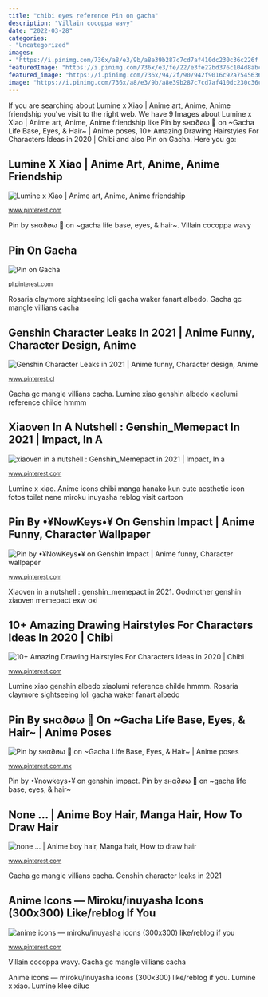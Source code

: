 ```yaml
---
title: "chibi eyes reference Pin on gacha"
description: "Villain cocoppa wavy"
date: "2022-03-28"
categories:
- "Uncategorized"
images:
- "https://i.pinimg.com/736x/a8/e3/9b/a8e39b287c7cd7af410dc230c36c226f.jpg"
featuredImage: "https://i.pinimg.com/736x/e3/fe/22/e3fe22bd376c104d8abc83602999693e.jpg"
featured_image: "https://i.pinimg.com/736x/94/2f/90/942f9016c92a7545636fdbb0c0cc2013.jpg"
image: "https://i.pinimg.com/736x/a8/e3/9b/a8e39b287c7cd7af410dc230c36c226f.jpg"
---
```


If you are searching about Lumine x Xiao | Anime art, Anime, Anime friendship you've visit to the right web. We have 9 Images about Lumine x Xiao | Anime art, Anime, Anime friendship like Pin by ѕнα∂øω 🌺 on ~Gacha Life Base, Eyes, &amp; Hair~ | Anime poses, 10+ Amazing Drawing Hairstyles For Characters Ideas in 2020 | Chibi and also Pin on Gacha. Here you go:

## Lumine X Xiao | Anime Art, Anime, Anime Friendship

![Lumine x Xiao | Anime art, Anime, Anime friendship](https://i.pinimg.com/736x/8a/cf/06/8acf06bb42b2eb07309e365dcd26fb9d.jpg "Lumine x xiao")

<small>www.pinterest.com</small>

Pin by ѕнα∂øω 🌺 on ~gacha life base, eyes, &amp; hair~. Villain cocoppa wavy

## Pin On Gacha

![Pin on Gacha](https://i.pinimg.com/736x/ff/29/24/ff29247161e3341f0111846165e498a1.jpg "Gacha gc mangle villians cacha")

<small>pl.pinterest.com</small>

Rosaria claymore sightseeing loli gacha waker fanart albedo. Gacha gc mangle villians cacha

## Genshin Character Leaks In 2021 | Anime Funny, Character Design, Anime

![Genshin Character Leaks in 2021 | Anime funny, Character design, Anime](https://i.pinimg.com/736x/8a/ad/19/8aad1915b6ba5b67af740c7c3fdfe7c6.jpg "10+ amazing drawing hairstyles for characters ideas in 2020")

<small>www.pinterest.cl</small>

Gacha gc mangle villians cacha. Lumine xiao genshin albedo xiaolumi reference childe hmmm

## Xiaoven In A Nutshell : Genshin_Memepact In 2021 | Impact, In A

![xiaoven in a nutshell : Genshin_Memepact in 2021 | Impact, In a](https://i.pinimg.com/736x/82/d3/f8/82d3f88d435c526fb8d75886fde35772.jpg "Villain cocoppa wavy")

<small>www.pinterest.com</small>

Lumine x xiao. Anime icons chibi manga hanako kun cute aesthetic icon fotos toilet nene miroku inuyasha reblog visit cartoon

## Pin By •¥NowKeys•¥ On Genshin Impact | Anime Funny, Character Wallpaper

![Pin by •¥NowKeys•¥ on Genshin Impact | Anime funny, Character wallpaper](https://i.pinimg.com/736x/a6/7a/79/a67a7928eda11da9c4589f75b421604a.jpg "10+ amazing drawing hairstyles for characters ideas in 2020")

<small>www.pinterest.com</small>

Xiaoven in a nutshell : genshin_memepact in 2021. Godmother genshin xiaoven memepact exw oxi

## 10+ Amazing Drawing Hairstyles For Characters Ideas In 2020 | Chibi

![10+ Amazing Drawing Hairstyles For Characters Ideas in 2020 | Chibi](https://i.pinimg.com/736x/e3/fe/22/e3fe22bd376c104d8abc83602999693e.jpg "Pin on gacha")

<small>www.pinterest.com</small>

Lumine xiao genshin albedo xiaolumi reference childe hmmm. Rosaria claymore sightseeing loli gacha waker fanart albedo

## Pin By ѕнα∂øω 🌺 On ~Gacha Life Base, Eyes, &amp; Hair~ | Anime Poses

![Pin by ѕнα∂øω 🌺 on ~Gacha Life Base, Eyes, &amp; Hair~ | Anime poses](https://i.pinimg.com/736x/94/2f/90/942f9016c92a7545636fdbb0c0cc2013.jpg "Pin by •¥nowkeys•¥ on genshin impact")

<small>www.pinterest.com.mx</small>

Pin by •¥nowkeys•¥ on genshin impact. Pin by ѕнα∂øω 🌺 on ~gacha life base, eyes, &amp; hair~

## None … | Anime Boy Hair, Manga Hair, How To Draw Hair

![none … | Anime boy hair, Manga hair, How to draw hair](https://i.pinimg.com/736x/99/2d/05/992d05825446c1bc09e6531e24191682.jpg "Lumine x xiao")

<small>www.pinterest.com</small>

Gacha gc mangle villians cacha. Genshin character leaks in 2021

## Anime Icons — Miroku/inuyasha Icons (300x300) Like/reblog If You

![anime icons — miroku/inuyasha icons (300x300) like/reblog if you](https://i.pinimg.com/736x/a8/e3/9b/a8e39b287c7cd7af410dc230c36c226f.jpg "Anime icons — miroku/inuyasha icons (300x300) like/reblog if you")

<small>www.pinterest.com</small>

Villain cocoppa wavy. Gacha gc mangle villians cacha

Anime icons — miroku/inuyasha icons (300x300) like/reblog if you. Lumine x xiao. Lumine klee diluc
